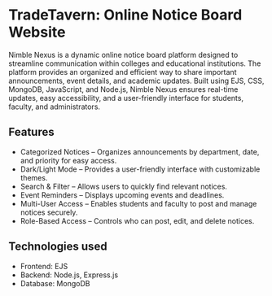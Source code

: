 # TradeTavern: Online Notice Board Website

Nimble Nexus is a dynamic online notice board platform designed to streamline communication within colleges and educational institutions. The platform provides an organized and efficient way to share important announcements, event details, and academic updates. Built using EJS, CSS, MongoDB, JavaScript, and Node.js, Nimble Nexus ensures real-time updates, easy accessibility, and a user-friendly interface for students, faculty, and administrators.

## Features

-   Categorized Notices – Organizes announcements by department, date, and priority for easy access.
-   Dark/Light Mode – Provides a user-friendly interface with customizable themes.
-   Search & Filter – Allows users to quickly find relevant notices.
-   Event Reminders – Displays upcoming events and deadlines.
-   Multi-User Access – Enables students and faculty to post and manage notices securely.
-   Role-Based Access – Controls who can post, edit, and delete notices.

## Technologies used

-   Frontend: EJS
-   Backend: Node.js, Express.js
-   Database: MongoDB
